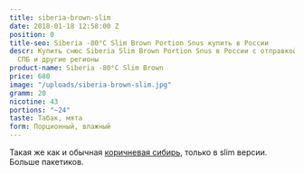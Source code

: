 ```yaml
---
title: siberia-brown-slim
date: 2018-01-18 12:58:00 Z
position: 0
title-seo: Siberia -80°C Slim Brown Portion Snus купить в России
descr: Купить снюс Siberia Slim Brown Portion Snus в России с отправкой в Москву,
  СПБ и другие регионы
product-name: Siberia -80°C Slim Brown
price: 680
image: "/uploads/siberia-brown-slim.jpg"
gramm: 20
nicotine: 43
portions: "~24"
taste: Табак, мята
form: Порционный, влажный
---
```


Такая же как и обычная [коричневая сибирь](/siberia-brown.html), только в slim версии. Больше пакетиков.